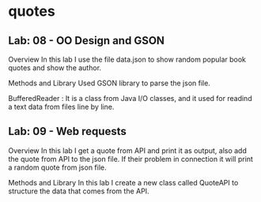 # quotes

## Lab: 08 - OO Design and GSON
Overview
In this lab I use the file data.json to show random popular book quotes and show the author.

Methods and Library
Used GSON library to parse the json file.

BufferedReader : It is a class from Java I/O classes, and it used for readind a text data from files line by line.

## Lab: 09 - Web requests
Overview
In this lab I get a quote from API and print it as output, also add the quote from API to the json file. If their problem in connection it will print a random quote from json file.

Methods and Library
In this lab I create a new class called QuoteAPI to structure the data that comes from the API.
